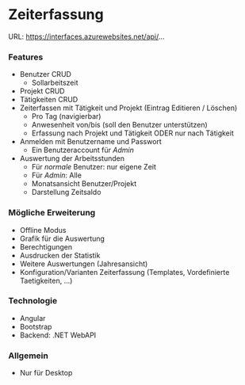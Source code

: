 # Zeiterfassung

URL: https://interfaces.azurewebsites.net/api/...

### Features
- Benutzer CRUD
  - Sollarbeitszeit
- Projekt CRUD
- Tätigkeiten CRUD
- Zeiterfassen mit Tätigkeit und Projekt (Eintrag Editieren / Löschen)
  - Pro Tag (navigierbar)
  - Anwesenheit von/bis (soll den Benutzer unterstützen)
  - Erfassung nach Projekt und Tätigkeit ODER nur nach Tätigkeit
- Anmelden mit Benutzername und Passwort
  - Ein Benutzeraccount für *Admin*
- Auswertung der Arbeitsstunden
  - Für *normale* Benutzer: nur eigene Zeit
  - Für *Admin*: Alle
  - Monatsansicht Benutzer/Projekt
  - Darstellung Zeitsaldo

### Mögliche Erweiterung
- Offline Modus
- Grafik für die Auswertung
- Berechtigungen
- Ausdrucken der Statistik
- Weitere Auswertungen (Jahresansicht)
- Konfiguration/Varianten Zeiterfassung (Templates, Vordefinierte Taetigkeiten, ...)

### Technologie
- Angular
- Bootstrap
- Backend: .NET WebAPI

### Allgemein
- Nur für Desktop
